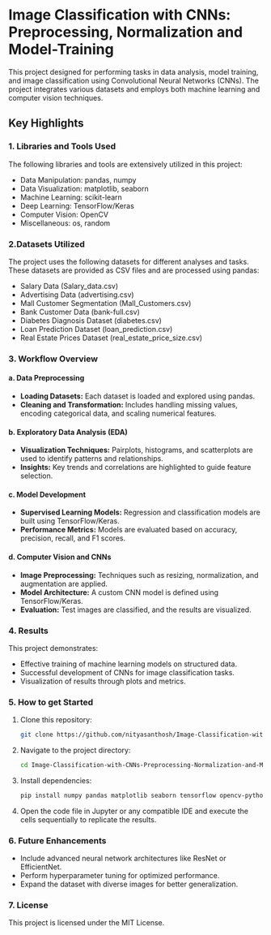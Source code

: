 # Image Classification with CNNs: Preprocessing, Normalization and Model-Training
This project designed for performing tasks in data analysis, model training, and image classification using Convolutional Neural Networks (CNNs). The project integrates various datasets and employs both machine learning and computer vision techniques.

## Key Highlights

### 1. Libraries and Tools Used
The following libraries and tools are extensively utilized in this project:
- Data Manipulation: pandas, numpy
- Data Visualization: matplotlib, seaborn
- Machine Learning: scikit-learn
- Deep Learning: TensorFlow/Keras
- Computer Vision: OpenCV
- Miscellaneous: os, random

### 2.Datasets Utilized
The project uses the following datasets for different analyses and tasks. These datasets are provided as CSV files and are processed using pandas:

- Salary Data (Salary_data.csv) 
- Advertising Data (advertising.csv) 
- Mall Customer Segmentation (Mall_Customers.csv) 
- Bank Customer Data (bank-full.csv) 
- Diabetes Diagnosis Dataset (diabetes.csv)
- Loan Prediction Dataset (loan_prediction.csv) 
- Real Estate Prices Dataset (real_estate_price_size.csv)

### 3. Workflow Overview

#### a. Data Preprocessing
- **Loading Datasets:** Each dataset is loaded and explored using pandas.
- **Cleaning and Transformation:** Includes handling missing values, encoding categorical data, and scaling numerical features.

#### b. Exploratory Data Analysis (EDA)
- **Visualization Techniques:** Pairplots, histograms, and scatterplots are used to identify patterns and relationships.
- **Insights:** Key trends and correlations are highlighted to guide feature selection.

#### c. Model Development
- **Supervised Learning Models:** Regression and classification models are built using TensorFlow/Keras.
- **Performance Metrics:** Models are evaluated based on accuracy, precision, recall, and F1 scores.

#### d. Computer Vision and CNNs
- **Image Preprocessing:** Techniques such as resizing, normalization, and augmentation are applied.
- **Model Architecture:** A custom CNN model is defined using TensorFlow/Keras.
- **Evaluation:** Test images are classified, and the results are visualized.

### 4. Results
This project demonstrates:

- Effective training of machine learning models on structured data.
- Successful development of CNNs for image classification tasks.
- Visualization of results through plots and metrics.

### 5. How to get Started
1. Clone this repository:
   ```bash
   git clone https://github.com/nityasanthosh/Image-Classification-with-CNNs-Preprocessing-Normalization-and-Model-Training.git

2. Navigate to the project directory:
   ```bash
   cd Image-Classification-with-CNNs-Preprocessing-Normalization-and-Model-Training
   
3. Install dependencies:
   ```bash
   pip install numpy pandas matplotlib seaborn tensorflow opencv-python

4. Open the code file in Jupyter or any compatible IDE and execute the cells sequentially to replicate the results.


### 6. Future Enhancements
- Include advanced neural network architectures like ResNet or EfficientNet.
- Perform hyperparameter tuning for optimized performance.
- Expand the dataset with diverse images for better generalization.

### 7. License
This project is licensed under the MIT License.



   
   




